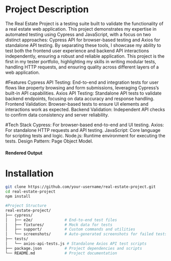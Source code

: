 # Project Description
The Real Estate Project is a testing suite built to validate the functionality of a real estate web application. This project demonstrates my expertise in automated testing using Cypress and JavaScript, with a focus on two distinct approaches: Cypress API for browser-based testing and Axios for standalone API testing. By separating these tools, I showcase my ability to test both the frontend user experience and backend API interactions independently, ensuring a robust and reliable application.
This project is the first in my tester portfolio, highlighting my skills in writing modular tests, handling HTTP requests, and ensuring quality across different layers of a web application.

#Features
Cypress API Testing: End-to-end and integration tests for user flows like property browsing and form submissions, leveraging Cypress’s built-in API capabilities.
Axios API Testing: Standalone API tests to validate backend endpoints, focusing on data accuracy and response handling.
Frontend Validation: Browser-based tests to ensure UI elements and interactions work as expected.
Backend Validation: Independent API checks to confirm data consistency and server reliability.

#Tech Stack
Cypress: For browser-based end-to-end and UI testing.
Axios: For standalone HTTP requests and API testing.
JavaScript: Core language for scripting tests and logic.
Node.js: Runtime environment for executing the tests.
Design Pattern: Page Object Model.


#### Rendered Output
# Installation
```bash
git clone https://github.com/your-username/real-estate-project.git
cd real-estate-project
npm install

#Project Structure
real-estate-project/
├── cypress/
│   ├── e2e/              # End-to-end test files
│   ├── fixtures/         # Mock data for tests
│   ├── support/          # Custom commands and utilities
│   └── screenshots/      # Auto-generated screenshots for failed tests
├── tests/
│   └── axios-api-tests.js # Standalone Axios API test scripts
├── package.json          # Project dependencies and scripts
└── README.md             # Project documentation

